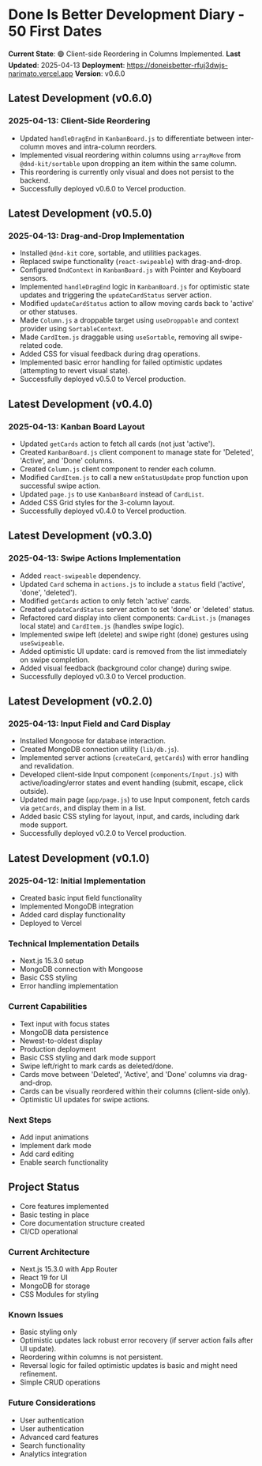 # Done Is Better Development Diary - 50 First Dates

**Current State**: 🟢 Client-side Reordering in Columns Implemented.
**Last Updated**: 2025-04-13
**Deployment**: https://doneisbetter-rfuj3dwjs-narimato.vercel.app
**Version**: v0.6.0

## Latest Development (v0.6.0)

### 2025-04-13: Client-Side Reordering
- Updated `handleDragEnd` in `KanbanBoard.js` to differentiate between inter-column moves and intra-column reorders.
- Implemented visual reordering within columns using `arrayMove` from `@dnd-kit/sortable` upon dropping an item within the same column.
- This reordering is currently only visual and does not persist to the backend.
- Successfully deployed v0.6.0 to Vercel production.
## Latest Development (v0.5.0)

### 2025-04-13: Drag-and-Drop Implementation
- Installed `@dnd-kit` core, sortable, and utilities packages.
- Replaced swipe functionality (`react-swipeable`) with drag-and-drop.
- Configured `DndContext` in `KanbanBoard.js` with Pointer and Keyboard sensors.
- Implemented `handleDragEnd` logic in `KanbanBoard.js` for optimistic state updates and triggering the `updateCardStatus` server action.
- Modified `updateCardStatus` action to allow moving cards back to 'active' or other statuses.
- Made `Column.js` a droppable target using `useDroppable` and context provider using `SortableContext`.
- Made `CardItem.js` draggable using `useSortable`, removing all swipe-related code.
- Added CSS for visual feedback during drag operations.
- Implemented basic error handling for failed optimistic updates (attempting to revert visual state).
- Successfully deployed v0.5.0 to Vercel production.
## Latest Development (v0.4.0)

### 2025-04-13: Kanban Board Layout
- Updated `getCards` action to fetch all cards (not just 'active').
- Created `KanbanBoard.js` client component to manage state for 'Deleted', 'Active', and 'Done' columns.
- Created `Column.js` client component to render each column.
- Modified `CardItem.js` to call a new `onStatusUpdate` prop function upon successful swipe action.
- Updated `page.js` to use `KanbanBoard` instead of `CardList`.
- Added CSS Grid styles for the 3-column layout.
- Successfully deployed v0.4.0 to Vercel production.
## Latest Development (v0.3.0)

### 2025-04-13: Swipe Actions Implementation
- Added `react-swipeable` dependency.
- Updated `Card` schema in `actions.js` to include a `status` field ('active', 'done', 'deleted').
- Modified `getCards` action to only fetch 'active' cards.
- Created `updateCardStatus` server action to set 'done' or 'deleted' status.
- Refactored card display into client components: `CardList.js` (manages local state) and `CardItem.js` (handles swipe logic).
- Implemented swipe left (delete) and swipe right (done) gestures using `useSwipeable`.
- Added optimistic UI update: card is removed from the list immediately on swipe completion.
- Added visual feedback (background color change) during swipe.
- Successfully deployed v0.3.0 to Vercel production.
## Latest Development (v0.2.0)

### 2025-04-13: Input Field and Card Display
- Installed Mongoose for database interaction.
- Created MongoDB connection utility (`lib/db.js`).
- Implemented server actions (`createCard`, `getCards`) with error handling and revalidation.
- Developed client-side Input component (`components/Input.js`) with active/loading/error states and event handling (submit, escape, click outside).
- Updated main page (`app/page.js`) to use Input component, fetch cards via `getCards`, and display them in a list.
- Added basic CSS styling for layout, input, and cards, including dark mode support.
- Successfully deployed v0.2.0 to Vercel production.
## Latest Development (v0.1.0)

### 2025-04-12: Initial Implementation
- Created basic input field functionality
- Implemented MongoDB integration
- Added card display functionality
- Deployed to Vercel

### Technical Implementation Details
- Next.js 15.3.0 setup
- MongoDB connection with Mongoose
- Basic CSS styling
- Error handling implementation

### Current Capabilities
- Text input with focus states
- MongoDB data persistence
- Newest-to-oldest display
- Production deployment
- Basic CSS styling and dark mode support
- Swipe left/right to mark cards as deleted/done.
- Cards move between 'Deleted', 'Active', and 'Done' columns via drag-and-drop.
- Cards can be visually reordered within their columns (client-side only).
- Optimistic UI updates for swipe actions.
### Next Steps
- Add input animations
- Implement dark mode
- Add card editing
- Enable search functionality

## Project Status
- Core features implemented
- Basic testing in place
- Core documentation structure created
- CI/CD operational
### Current Architecture
- Next.js 15.3.0 with App Router
- React 19 for UI
- MongoDB for storage
- CSS Modules for styling

### Known Issues
- Basic styling only
- Optimistic updates lack robust error recovery (if server action fails after UI update).
- Reordering within columns is not persistent.
- Reversal logic for failed optimistic updates is basic and might need refinement.
- Simple CRUD operations

### Future Considerations
- User authentication
- User authentication
- Advanced card features
- Search functionality
- Analytics integration

